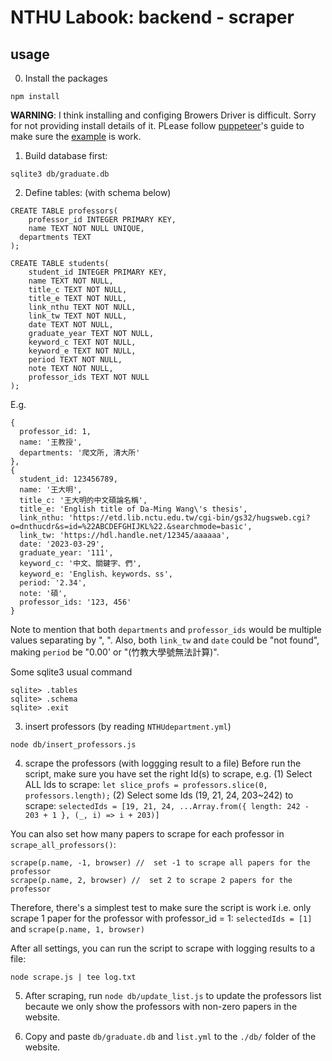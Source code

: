 # NTHU Labook: backend - scraper

## usage
0. Install the packages
```
npm install
```
**WARNING**: I think installing and configing Browers Driver is difficult. Sorry for not providing install details of it.
PLease follow [puppeteer](https://pptr.dev/#getting-started)'s guide to make sure the [example](https://pptr.dev/#example) is work.

1. Build database first:
```
sqlite3 db/graduate.db
```

2. Define tables: (with schema below)
```
CREATE TABLE professors(
	professor_id INTEGER PRIMARY KEY,
	name TEXT NOT NULL UNIQUE,
  departments TEXT
);

CREATE TABLE students(
	student_id INTEGER PRIMARY KEY,
	name TEXT NOT NULL,
	title_c TEXT NOT NULL,
	title_e TEXT NOT NULL,
	link_nthu TEXT NOT NULL,
	link_tw TEXT NOT NULL,
	date TEXT NOT NULL,
	graduate_year TEXT NOT NULL,
	keyword_c TEXT NOT NULL,
	keyword_e TEXT NOT NULL,
	period TEXT NOT NULL,
	note TEXT NOT NULL,
	professor_ids TEXT NOT NULL
);
```
E.g.
```
{
  professor_id: 1,
  name: '王教授',
  departments: '爬文所, 清大所'
},
{
  student_id: 123456789,
  name: '王大明',
  title_c: '王大明的中文碩論名稱',
  title_e: 'English title of Da-Ming Wang\'s thesis',
  link_nthu: 'https://etd.lib.nctu.edu.tw/cgi-bin/gs32/hugsweb.cgi?o=dnthucdr&s=id=%22ABCDEFGHIJKL%22.&searchmode=basic',
  link_tw: 'https://hdl.handle.net/12345/aaaaaa',
  date: '2023-03-29',
  graduate_year: '111',
  keyword_c: '中文、關鍵字、們',
  keyword_e: 'English、keywords、ss',
  period: '2.34',
  note: '碩',
  professor_ids: '123, 456'
}
```
Note to mention that both `departments` and `professor_ids` would be multiple values separating by ", ".
Also, both `link_tw` and `date` could be "not found", making `period` be "0.00' or "(竹教大學號無法計算)".

Some sqlite3 usual command
```
sqlite> .tables
sqlite> .schema
sqlite> .exit
```

3. insert professors (by reading `NTHUdepartment.yml`)
```
node db/insert_professors.js 
```

4. scrape the professors (with loggging result to a file)
Before run the script, make sure you have set the right Id(s) to scrape, e.g. 
(1) Select ALL Ids to scrape: `let slice_profs = professors.slice(0, professors.length);`
(2) Select some Ids (19, 21, 24, 203~242) to scrape: `selectedIds = [19, 21, 24, ...Array.from({ length: 242 - 203 + 1 }, (_, i) => i + 203)]`

You can also set how many papers to scrape for each professor in `scrape_all_professors()`:
```
scrape(p.name, -1, browser) //  set -1 to scrape all papers for the professor
scrape(p.name, 2, browser) //  set 2 to scrape 2 papers for the professor
```

Therefore, there's a simplest test to make sure the script is work i.e. only scrape 1 paper for the professor with professor_id = 1: `selectedIds = [1]` and `scrape(p.name, 1, browser)`

After all settings, you can run the script to scrape with logging results to a file:
```
node scrape.js | tee log.txt
```

5. After scraping, run `node db/update_list.js` to update the professors list becaute we only show the professors with non-zero papers in the website.

6. Copy and paste `db/graduate.db` and `list.yml` to the `./db/` folder of the website.